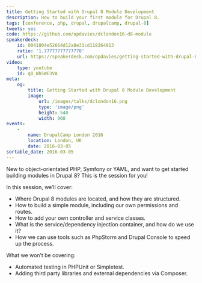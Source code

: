 ```yaml
---
title: Getting Started with Drupal 8 Module Development
description: How to build your first module for Drupal 8.
tags: [conference, php, drupal, drupalcamp, drupal-8]
tweets: yes
code: https://github.com/opdavies/dclondon16-d8-module
speakerdeck:
    id: 0041804e52664d12a8e31cd118264813
    ratio: '1.77777777777778'
    url: https://speakerdeck.com/opdavies/getting-started-with-drupal-8-module-development
video:
    type: youtube
    id: qO_Wh5WE3VA
meta:
    og:
        title: Getting Started with Drupal 8 Module Development
        image:
            url: /images/talks/dclondon16.png
            type: 'image/png'
            height: 540
            width: 960
events:
    -
        name: DrupalCamp London 2016
        location: London, UK
        date: 2016-03-05
sortable_date: 2016-03-05
---
```


New to object-orientated PHP, Symfony or YAML, and want to get started building modules in Drupal 8? This is the session for you!

In this session, we’ll cover:

- Where Drupal 8 modules are located, and how they are structured.
- How to build a simple module, including our own permissions and routes.
- How to add your own controller and service classes.
- What is the service/dependency injection container, and how do we use it?
- How we can use tools such as PhpStorm and Drupal Console to speed up the process.

What we won’t be covering:

- Automated testing in PHPUnit or Simpletest.
- Adding third party libraries and external dependencies via Composer.
